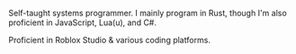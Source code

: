 Self-taught systems programmer. I mainly program in Rust, though I'm also proficient in JavaScript, Lua(u), and C#.

Proficient in Roblox Studio & various coding platforms.
